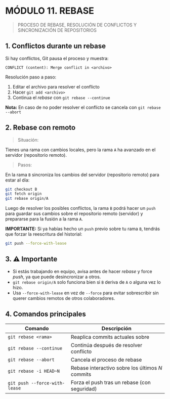 # MÓDULO 11. REBASE

> PROCESO DE REBASE, RESOLUCIÓN DE CONFLICTOS Y SINCRONIZACIÓN DE REPOSITORIOS 

## 1. Conflictos durante un rebase

Si hay conflictos, Git pausa el proceso y muestra:

```git
CONFLICT (content): Merge conflict in <archivo>
```

Resolución paso a paso:
1. Editar el archivo para resolver el conflicto
2. Hacer `git add <archivo>`
3. Continua el *rebase* con `git rebase --continue`

**Nota:** En caso de no poder resolver el conflicto se cancela con `git rebase --abort`

## 2. Rebase con remoto

> Situación:

Tienes una rama con cambios locales, pero la rama `A` ha avanzado en el servidor (repositorio remoto).

> Pasos:

En la rama `B` sincroniza los cambios del servidor (repositorio remoto) para estar al día:

```bash
git checkout B
git fetch origin
git rebase origin/A
```

Luego de resolver los posibles conflictos, la rama `B` podrá hacer un `push` para guardar sus cambios sobre el repositorio remoto (servidor) y prepararse para la fusión a la rama `A`.

**IMPORTANTE:** Si ya habías hecho un `push` previo sobre tu rama `B`, tendrás que forzar la reescritura del historial:

```bash
git push --force-with-lease
```

## 3. ⚠️ Importante

* Si estás trabajando en equipo, avisa antes de hacer *rebase* y force *push*, ya que puede desincronizar a otros.
* `git rebase origin/A` solo funciona bien si `B` deriva de `A` o alguna vez lo hizo.
* Usa `--force-with-lease` en vez de `--force` para evitar sobrescribir sin querer cambios remotos de otros colaboradores.

## 4. Comandos principales

Comando | Descripción
--- | ---
`git rebase <rama>` | Reaplica commits actuales sobre <rama>
`git rebase --continue` | Continúa después de resolver conflicto
`git rebase --abort` | Cancela el proceso de rebase
`git rebase -i HEAD~N` | Rebase interactivo sobre los últimos $N$ commits
`git push --force-with-lease` | Forza el push tras un rebase (con seguridad)
